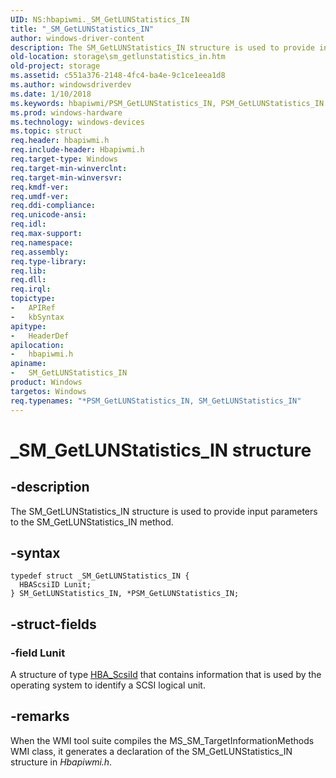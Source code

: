 ```yaml
---
UID: NS:hbapiwmi._SM_GetLUNStatistics_IN
title: "_SM_GetLUNStatistics_IN"
author: windows-driver-content
description: The SM_GetLUNStatistics_IN structure is used to provide input parameters to the SM_GetLUNStatistics_IN method.
old-location: storage\sm_getlunstatistics_in.htm
old-project: storage
ms.assetid: c551a376-2148-4fc4-ba4e-9c1ce1eea1d8
ms.author: windowsdriverdev
ms.date: 1/10/2018
ms.keywords: hbapiwmi/PSM_GetLUNStatistics_IN, PSM_GetLUNStatistics_IN structure pointer [Storage Devices], SM_GetLUNStatistics_IN, PSM_GetLUNStatistics_IN, storage.sm_getlunstatistics_in, structs-Fibre_537f91a2-0183-4e6d-a3ef-22474349e6e7.xml, hbapiwmi/SM_GetLUNStatistics_IN, *PSM_GetLUNStatistics_IN, SM_GetLUNStatistics_IN structure [Storage Devices], _SM_GetLUNStatistics_IN
ms.prod: windows-hardware
ms.technology: windows-devices
ms.topic: struct
req.header: hbapiwmi.h
req.include-header: Hbapiwmi.h
req.target-type: Windows
req.target-min-winverclnt: 
req.target-min-winversvr: 
req.kmdf-ver: 
req.umdf-ver: 
req.ddi-compliance: 
req.unicode-ansi: 
req.idl: 
req.max-support: 
req.namespace: 
req.assembly: 
req.type-library: 
req.lib: 
req.dll: 
req.irql: 
topictype:
-	APIRef
-	kbSyntax
apitype:
-	HeaderDef
apilocation:
-	hbapiwmi.h
apiname:
-	SM_GetLUNStatistics_IN
product: Windows
targetos: Windows
req.typenames: "*PSM_GetLUNStatistics_IN, SM_GetLUNStatistics_IN"
---
```


# _SM_GetLUNStatistics_IN structure


## -description


The SM_GetLUNStatistics_IN structure is used to provide input parameters to the SM_GetLUNStatistics_IN method.


## -syntax


````
typedef struct _SM_GetLUNStatistics_IN {
  HBAScsiID Lunit;
} SM_GetLUNStatistics_IN, *PSM_GetLUNStatistics_IN;
````


## -struct-fields




### -field Lunit

A structure of type <a href="..\hbaapi\ns-hbaapi-hba_scsiid.md">HBA_ScsiId</a> that contains information that is used by the operating system to identify a SCSI logical unit.


## -remarks



When the WMI tool suite compiles the MS_SM_TargetInformationMethods WMI class, it generates a declaration of the SM_GetLUNStatistics_IN structure in <i>Hbapiwmi.h</i>.



